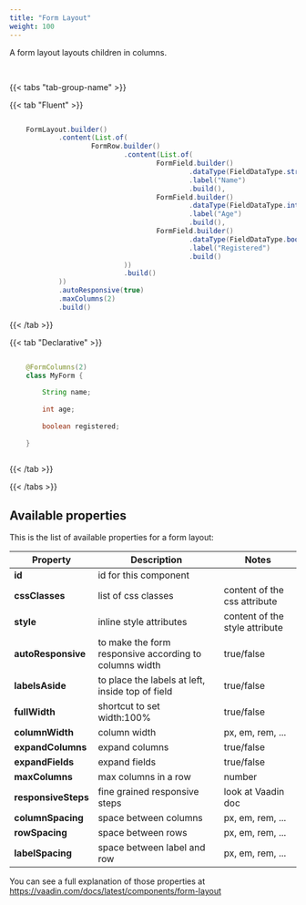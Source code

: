 ```yaml
---
title: "Form Layout"
weight: 100
---
```



A form layout layouts children in columns.

<div style="display: flex; align-items: center; justify-content: center; width: 100%; margin-bottom: 30px;">
  <mateu-component id="componente" style="width: unset;"></mateu-component>
</div>

<script>

  const component = {
                                "type": "ClientSide",
                                "children": [
                                    {
                                        "type": "ClientSide",
                                        "children": [
                                            {
                                                "type": "ClientSide",
                                                "metadata": {
                                                    "type": "FormField",
                                                    "dataType": "string",
                                                    "stereotype": "regular",
                                                    "observed": false,
                                                    "autofocus": false,
                                                    "label": "Name",
                                                    "colspan": 0,
                                                    "rightAligned": false,
                                                    "bold": false,
                                                    "bindToData": false,
                                                    "required": false
                                                }
                                            },
                                            {
                                                "type": "ClientSide",
                                                "metadata": {
                                                    "type": "FormField",
                                                    "dataType": "integer",
                                                    "stereotype": "regular",
                                                    "observed": false,
                                                    "autofocus": false,
                                                    "label": "Age",
                                                    "colspan": 0,
                                                    "rightAligned": false,
                                                    "bold": false,
                                                    "bindToData": false,
                                                    "required": false
                                                }
                                            },
                                            {
                                                "type": "ClientSide",
                                                "metadata": {
                                                    "type": "FormField",
                                                    "dataType": "bool",
                                                    "stereotype": "regular",
                                                    "observed": false,
                                                    "autofocus": false,
                                                    "label": "Registered",
                                                    "colspan": 0,
                                                    "rightAligned": false,
                                                    "bold": false,
                                                    "bindToData": false,
                                                    "required": false
                                                }
                                            }
                                        ],
                                        "metadata": {
                                            "type": "FormRow"
                                        }
                                    }
                                ],
                                "metadata": {
                                    "type": "FormLayout",
                                    "maxColumns": 2,
                                    "autoResponsive": true,
                                    "labelsAside": false,
                                    "expandColumns": false,
                                    "expandFields": false
                                },
                                "style": "width: 30rem;"
                            } ;

    document.getElementById('componente').component = component;

</script>

{{< tabs "tab-group-name" >}}

{{< tab "Fluent" >}}

```java

    FormLayout.builder()
            .content(List.of(
                    FormRow.builder()
                            .content(List.of(
                                    FormField.builder()
                                            .dataType(FieldDataType.string)
                                            .label("Name")
                                            .build(),
                                    FormField.builder()
                                            .dataType(FieldDataType.integer)
                                            .label("Age")
                                            .build(),
                                    FormField.builder()
                                            .dataType(FieldDataType.bool)
                                            .label("Registered")
                                            .build()
                            ))
                            .build()
            ))
            .autoResponsive(true)
            .maxColumns(2)
            .build()

```

{{< /tab >}}

{{< tab "Declarative" >}}

```java

    @FormColumns(2)
    class MyForm {
        
        String name;
        
        int age;
        
        boolean registered;
  
    }
    
```

{{< /tab >}}

{{< /tabs >}}


## Available properties

This is the list of available properties for a form layout:

| Property            | Description                                            | Notes                                              |
|---------------------|--------------------------------------------------------|----------------------------------------------------|
| **id**              | id for this component                                  |                                                    |
| **cssClasses**      | list of css classes                                    | content of the css attribute                       |
| **style**           | inline style attributes                                | content of the style attribute                     |
| **autoResponsive**  | to make the form responsive according to columns width | true/false                                         |
| **labelsAside**     | to place the labels at left, inside top of field       | true/false                                         |
| **fullWidth**       | shortcut to set width:100%                             | true/false                                         |
| **columnWidth**     | column width                                           | px, em, rem, ... |
| **expandColumns**   | expand columns                                         | true/false                                         |
| **expandFields**    | expand fields                                          | true/false                                         |
| **maxColumns**      | max columns in a row                                   | number                                             |
| **responsiveSteps** | fine grained responsive steps                          | look at Vaadin doc                                 |
| **columnSpacing**   | space between columns                                  | px, em, rem, ...                                   |
| **rowSpacing**      | space between rows                                     | px, em, rem, ...                                   |
| **labelSpacing**    | space between label and row                            | px, em, rem, ...                                   |


You can see a full explanation of those properties at https://vaadin.com/docs/latest/components/form-layout

